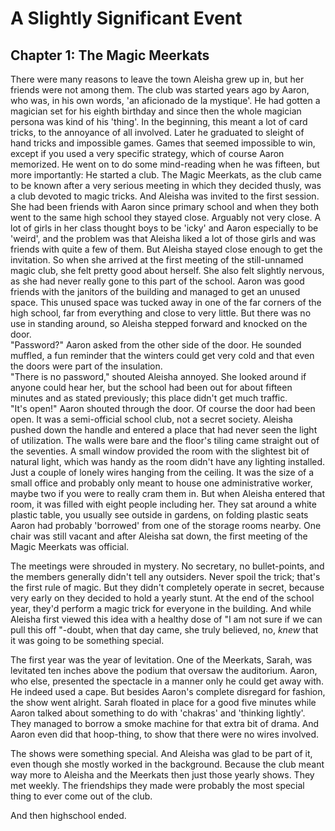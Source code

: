 # A Slightly Significant Event

## Chapter 1: The Magic Meerkats

There were many reasons to leave the town Aleisha grew up in, but her friends were not among them.
The club was started years ago by Aaron, who was, in his own words, 'an aficionado de la mystique'. 
He had gotten a magician set for his eighth birthday and since then the whole magician persona was kind of his 'thing'. 
In the beginning, this meant a lot of card tricks, to the annoyance of all involved. Later he graduated to sleight of hand tricks and impossible games. 
Games that seemed impossible to win, except if you used a very specific strategy, which of course Aaron memorized. 
He went on to do some mind-reading when he was fifteen, but more importantly: He started a club. 
The Magic Meerkats, as the club came to be known after a very serious meeting in which they decided thusly, was a club devoted to magic tricks. 
And Aleisha was invited to the first session.
She had been friends with Aaron since primary school and when they both went to the same high school they stayed close. 
Arguably not very close. A lot of girls in her class thought boys to be 'icky' and Aaron especially to be 'weird', and the problem was that Aleisha liked a lot of those girls and was friends with quite a few of them. 
But Aleisha stayed close enough to get the invitation. 
So when she arrived at the first meeting of the still-unnamed magic club, she felt pretty good about herself. 
She also felt slightly nervous, as she had never really gone to this part of the school. 
Aaron was good friends with the janitors of the building and managed to get an unused space. 
This unused space was tucked away in one of the far corners of the high school, far from everything and close to very little. 
But there was no use in standing around, so Aleisha stepped forward and knocked on the door.  
"Password?" Aaron asked from the other side of the door. 
He sounded muffled, a fun reminder that the winters could get very cold and that even the doors were part of the insulation.  
"There is no password," shouted Aleisha annoyed. 
She looked around if anyone could hear her, but the school had been out for about fifteen minutes and as stated previously; this place didn't get much traffic.  
"It's open!" Aaron shouted through the door. 
Of course the door had been open. 
It was a semi-official school club, not a secret society. 
Aleisha pushed down the handle and entered a place that had never seen the light of utilization. 
The walls were bare and the floor's tiling came straight out of the seventies. 
A small window provided the room with the slightest bit of natural light, which was handy as the room didn't have any lighting installed. Just a couple of lonely wires hanging from the ceiling.
It was the size of a small office and probably only meant to house one administrative worker, maybe two if you were to really cram them in. 
But when Aleisha entered that room, it was filled with eight people including her. 
They sat around a white plastic table, you usually see outside in gardens, on folding plastic seats Aaron had probably 'borrowed' from one of the storage rooms nearby. 
One chair was still vacant and after Aleisha sat down, the first meeting of the Magic Meerkats was official.

The meetings were shrouded in mystery. 
No secretary, no bullet-points, and the members generally didn't tell any outsiders. 
Never spoil the trick; that's the first rule of magic. 
But they didn't completely operate in secret, because very early on they decided to hold a yearly stunt. 
At the end of the school year, they'd perform a magic trick for everyone in the building. 
And while Aleisha first viewed this idea with a healthy dose of "I am not sure if we can pull this off "-doubt, when that day came, she truly believed, no, *knew* that it was going to be something special.

The first year was the year of levitation. 
One of the Meerkats, Sarah, was levitated ten inches above the podium that oversaw the auditorium. 
Aaron, who else, presented the spectacle in a manner only he could get away with. 
He indeed used a cape. 
But besides Aaron's complete disregard for fashion, the show went alright. 
Sarah floated in place for a good five minutes while Aaron talked about something to do with 'chakras' and 'thinking lightly'. 
They managed to borrow a smoke machine for that extra bit of drama. 
And Aaron even did that hoop-thing, to show that there were no wires involved.

The shows were something special. 
And Aleisha was glad to be part of it, even though she mostly worked in the background. 
Because the club meant way more to Aleisha and the Meerkats then just those yearly shows. 
They met weekly. 
The friendships they made were probably the most special thing to ever come out of the club. 

And then highschool ended.
